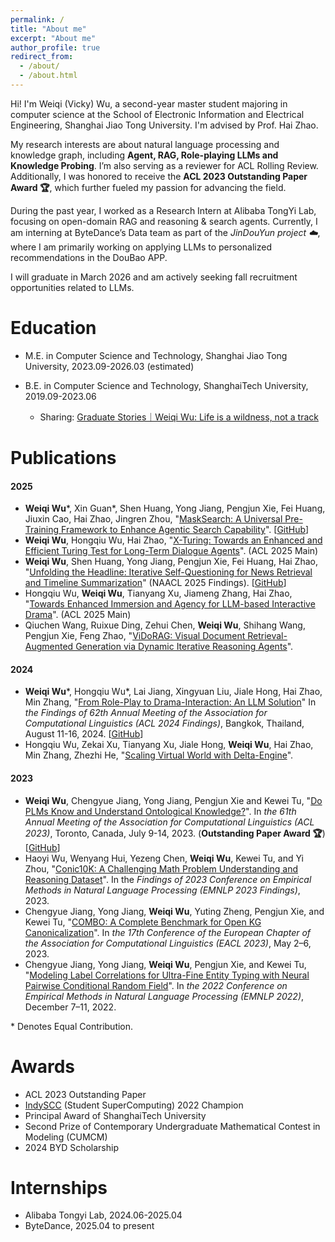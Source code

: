 ```yaml
---
permalink: /
title: "About me"
excerpt: "About me"
author_profile: true
redirect_from: 
  - /about/
  - /about.html
---
```


Hi! I'm Weiqi (Vicky) Wu, a second-year master student majoring in computer science at the School of Electronic Information and Electrical Engineering, Shanghai Jiao Tong University. I'm advised by Prof. Hai Zhao.

My research interests are about natural language processing and knowledge graph, including **Agent, RAG, Role-playing LLMs and Knowledge Probing**. I’m also serving as a reviewer for ACL Rolling Review. Additionally, I was honored to receive the **ACL 2023 Outstanding Paper Award 🏆**, which further fueled my passion for advancing the field. 

During the past year, I worked as a Research Intern at Alibaba TongYi Lab, focusing on open-domain RAG and reasoning & search agents. Currently, I am interning at ByteDance’s Data team as part of the *JinDouYun project ☁️*, where I am primarily working on applying LLMs to personalized recommendations in the DouBao APP. 

I will graduate in March 2026 and am actively seeking fall recruitment opportunities related to LLMs.

Education
======
* M.E. in Computer Science and Technology, Shanghai Jiao Tong University, 2023.09-2026.03 (estimated)

* B.E. in Computer Science and Technology, ShanghaiTech University, 2019.09-2023.06
  * Sharing: [Graduate Stories｜Weiqi Wu: Life is a wildness, not a track](https://www.shanghaitech.edu.cn/eng/2023/0706/c1260a1079163/page.htm)
  

# Publications

#### 2025

- **Weiqi Wu**\*, Xin Guan\*, Shen Huang, Yong Jiang, Pengjun Xie, Fei Huang, Jiuxin Cao, Hai Zhao, Jingren Zhou, "[MaskSearch: A Universal Pre-Training Framework to Enhance Agentic Search Capability](https://arxiv.org/abs/2505.20285)". [[GitHub](https://github.com/Alibaba-NLP/MaskSearch)]
- **Weiqi Wu**, Hongqiu Wu, Hai Zhao, "[X-Turing: Towards an Enhanced and Efficient Turing Test for Long-Term Dialogue Agents](https://arxiv.org/pdf/2408.09853)". (ACL 2025 Main)
- **Weiqi Wu**, Shen Huang, Yong Jiang, Pengjun Xie, Fei Huang, Hai Zhao, "[Unfolding the Headline: Iterative Self-Questioning for News Retrieval and Timeline Summarization](https://arxiv.org/pdf/2501.00888)" (NAACL 2025 Findings). [[GitHub](https://github.com/Alibaba-NLP/CHRONOS)]
- Hongqiu Wu, **Weiqi Wu**, Tianyang Xu, Jiameng Zhang, Hai Zhao, "[Towards Enhanced Immersion and Agency for LLM-based Interactive Drama](https://arxiv.org/pdf/2502.17878)". (ACL 2025 Main)
- Qiuchen Wang, Ruixue Ding, Zehui Chen, **Weiqi Wu**, Shihang Wang, Pengjun Xie, Feng Zhao, "[ViDoRAG: Visual Document Retrieval-Augmented Generation via Dynamic Iterative Reasoning Agents](https://arxiv.org/pdf/2502.18017)".

#### 2024

- **Weiqi Wu**\*, Hongqiu Wu\*, Lai Jiang, Xingyuan Liu, Jiale Hong, Hai Zhao, Min Zhang, "[From Role-Play to Drama-Interaction: An LLM Solution](https://aclanthology.org/2024.findings-acl.196.pdf)" In *the Findings of 62th Annual Meeting of the Association for Computational Linguistics (ACL 2024 Findings)*, Bangkok, Thailand, August 11-16, 2024. [[GitHub](https://github.com/vickywu1022/DramaLLM)]
- Hongqiu Wu, Zekai Xu, Tianyang Xu, Jiale Hong, **Weiqi Wu**, Hai Zhao, Min Zhang, Zhezhi He, "[Scaling Virtual World with Delta-Engine](https://arxiv.org/pdf/2408.05842)".

#### 2023

- **Weiqi Wu**, Chengyue Jiang, Yong Jiang, Pengjun Xie and Kewei Tu, "[Do PLMs Know and Understand Ontological Knowledge?](https://aclanthology.org/2023.acl-long.173.pdf)". In *the 61th Annual Meeting of the Association for Computational Linguistics (ACL 2023)*, Toronto, Canada, July 9-14, 2023. (**Outstanding Paper Award 🏆**) [[GitHub](https://github.com/vickywu1022/OntoProbe-PLMs)]
- Haoyi Wu, Wenyang Hui, Yezeng Chen, **Weiqi Wu**, Kewei Tu, and Yi Zhou, "[Conic10K: A Challenging Math Problem Understanding and Reasoning Dataset](https://aclanthology.org/2023.findings-emnlp.427.pdf)". In  the *Findings of 2023 Conference on Empirical Methods in Natural Language Processing (EMNLP 2023 Findings)*, 2023.
- Chengyue Jiang, Yong Jiang, **Weiqi Wu**, Yuting Zheng, Pengjun Xie, and Kewei Tu, "[COMBO: A Complete Benchmark for Open KG Canonicalization](https://aclanthology.org/2023.eacl-main.26.pdf)". In *the 17th Conference of the European Chapter of the Association for Computational Linguistics (EACL 2023)*, May 2–6, 2023.
- Chengyue Jiang, Yong Jiang, **Weiqi Wu**, Pengjun Xie, and Kewei Tu, "[Modeling Label Correlations for Ultra-Fine Entity Typing with Neural Pairwise Conditional Random Field](https://aclanthology.org/2022.emnlp-main.459.pdf)". In *the 2022 Conference on Empirical Methods in Natural Language Processing (EMNLP 2022)*, December 7–11, 2022.

\* Denotes Equal Contribution.

# Awards

- ACL 2023 Outstanding Paper
- [IndySCC](https://sc22.supercomputing.org/program/studentssc/indyscc/) (Student SuperComputing) 2022 Champion
- Principal Award of ShanghaiTech University
- Second Prize of Contemporary Undergraduate Mathematical Contest in Modeling (CUMCM)
- 2024 BYD Scholarship

# Internships
- Alibaba Tongyi Lab, 2024.06-2025.04
- ByteDance, 2025.04 to present

